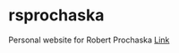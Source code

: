 # rsprochaska
Personal website for Robert Prochaska
[Link](https://broadhu2.github.io/rsprochaska/)

